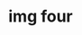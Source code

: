 ---
title: img four
src: https://i.pinimg.com/564x/f9/5e/23/f95e2363a3126d2388e9a15800a97d56.jpg
source: Pinterest
attr: https://www.pinterest.com/pin/530439662367953227/?nic_v2=1a2WK4yYC
---